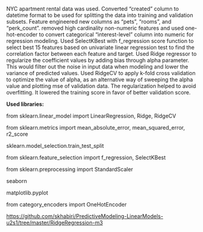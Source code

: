 NYC apartment rental data was used. Converted “created” column to datetime format to be used for splitting the data into training and validation subsets. Feature engineered new columns as “pets”, “rooms”, and “perk_count”. removed high cardinality non-numeric features and used one-hot-encoder to convert categorical “interest-level” column into numeric for regression modeling. Used SelectKBest with f_regression score function to select best 15 features based on univariate linear regression test to find the correlation factor between each feature and target. Used Ridge regressor to regularize the coefficient values by adding bias through alpha parameter. This would filter out the noise in input data when modeling and lower the variance of predicted values. Used RidgeCV to apply k-fold cross validation to optimize the value of alpha, as an alternative way of sweeping the alpha value and plotting mse of validation data. The regularization helped to avoid overfitting. It lowered the training score in favor of better validation score.

**Used libraries:**

from sklearn.linear_model import LinearRegression, Ridge, RidgeCV

from sklearn.metrics import mean_absolute_error, mean_squared_error, r2_score

sklearn.model_selection.train_test_split

from sklearn.feature_selection import f_regression, SelectKBest

from sklearn.preprocessing import StandardScaler

seaborn

matplotlib.pyplot

from category_encoders import OneHotEncoder

https://github.com/skhabiri/PredictiveModeling-LinearModels-u2s1/tree/master/RidgeRegression-m3
